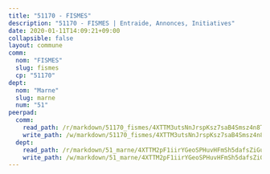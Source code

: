 ```yaml
---
title: "51170 - FISMES"
description: "51170 - FISMES | Entraide, Annonces, Initiatives"
date: 2020-01-11T14:09:21+09:00
collapsible: false
layout: commune
comm:
  nom: "FISMES"
  slug: fismes
  cp: "51170"
dept:
  nom: "Marne"
  slug: marne
  num: "51"
peerpad:
  comm:
    read_path: /r/markdown/51170_fismes/4XTTM3utsNnJrspKsz7saB4Smsz4n8TjiWQnSU8e54j17DtJf
    write_path: /w/markdown/51170_fismes/4XTTM3utsNnJrspKsz7saB4Smsz4n8TjiWQnSU8e54j17DtJf-K3TgTkZBVguC22KQwW3XUrKpdw5jViGMKQGQqLVignpNekXJNct4B24NwB5WbUdMv398GvBRnCQ8a71JytZh3Z6oaByWwdJ6NL4LAr8ENYfo9bUbUNcRXp5hmyNix5JPWUvGs5pP
  dept:
    read_path: /r/markdown/51_marne/4XTTM2pF1iirYGeoSPHuvHFmSh5dafsZiGuDVqApNYr9W2doe
    write_path: /w/markdown/51_marne/4XTTM2pF1iirYGeoSPHuvHFmSh5dafsZiGuDVqApNYr9W2doe-K3TgV7EpXmd75L5pz6aUTALihWsFeiubyposyfPgz6DbQby3ZQF3gNXaGqeRVGevfRz46yND7Y8QkCv5VozWFj5shZbEokjWNQrdmmsAHCxzuLQj5kuinh4kCdsefHKLdp7xhUwa
---
```


